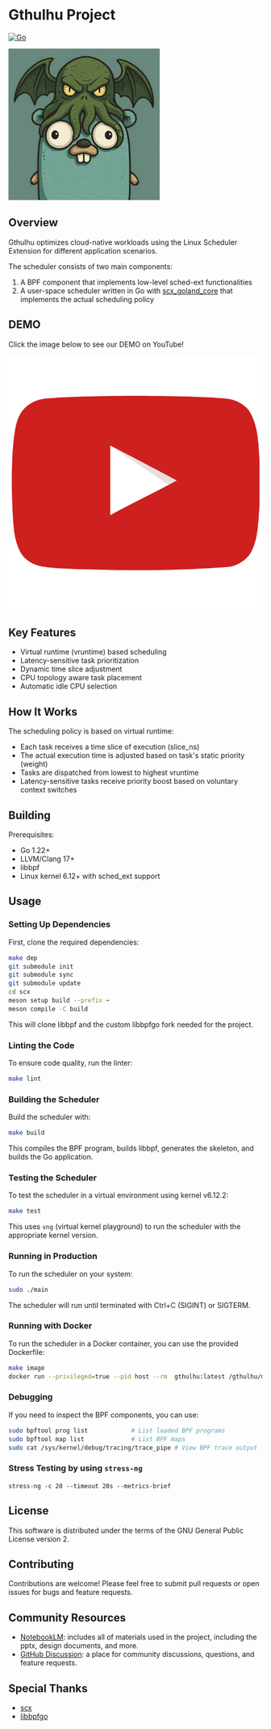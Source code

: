 # Gthulhu Project
[![Go](https://github.com/Gthulhu/Gthulhu/actions/workflows/go.yaml/badge.svg)](https://github.com/Gthulhu/Gthulhu/actions/workflows/go.yaml)

<img src="./assets/logo.png" alt="logo" width="300"/>

## Overview

Gthulhu optimizes cloud-native workloads using the Linux Scheduler Extension for different application scenarios.

The scheduler consists of two main components:
1. A BPF component that implements low-level sched-ext functionalities
2. A user-space scheduler written in Go with [scx_goland_core](https://github.com/Gthulhu/scx_goland_core) that implements the actual scheduling policy

## DEMO

Click the image below to see our DEMO on YouTube!

[![IMAGE ALT TEXT HERE](./assets/preview.png)](https://www.youtube.com/watch?v=MfU64idQcHg)

## Key Features

- Virtual runtime (vruntime) based scheduling
- Latency-sensitive task prioritization
- Dynamic time slice adjustment
- CPU topology aware task placement
- Automatic idle CPU selection

## How It Works

The scheduling policy is based on virtual runtime:
- Each task receives a time slice of execution (slice_ns)
- The actual execution time is adjusted based on task's static priority (weight)
- Tasks are dispatched from lowest to highest vruntime
- Latency-sensitive tasks receive priority boost based on voluntary context switches

## Building

Prerequisites:
- Go 1.22+
- LLVM/Clang 17+
- libbpf
- Linux kernel 6.12+ with sched_ext support

## Usage

### Setting Up Dependencies

First, clone the required dependencies:

```bash
make dep
git submodule init
git submodule sync
git submodule update
cd scx
meson setup build --prefix ~
meson compile -C build
```

This will clone libbpf and the custom libbpfgo fork needed for the project.

### Linting the Code
To ensure code quality, run the linter:

```bash
make lint
```

### Building the Scheduler

Build the scheduler with:

```bash
make build
```

This compiles the BPF program, builds libbpf, generates the skeleton, and builds the Go application.

### Testing the Scheduler

To test the scheduler in a virtual environment using kernel v6.12.2:

```bash
make test
```

This uses `vng` (virtual kernel playground) to run the scheduler with the appropriate kernel version.

### Running in Production

To run the scheduler on your system:

```bash
sudo ./main
```

The scheduler will run until terminated with Ctrl+C (SIGINT) or SIGTERM.

### Running with Docker
To run the scheduler in a Docker container, you can use the provided Dockerfile:

```bash
make image
docker run --privileged=true --pid host --rm  gthulhu:latest /gthulhu/main
```

### Debugging

If you need to inspect the BPF components, you can use:

```bash
sudo bpftool prog list            # List loaded BPF programs
sudo bpftool map list             # List BPF maps
sudo cat /sys/kernel/debug/tracing/trace_pipe # View BPF trace output
```

### Stress Testing by using `stress-ng`

```
stress-ng -c 20 --timeout 20s --metrics-brief
```

## License

This software is distributed under the terms of the GNU General Public License version 2.

## Contributing

Contributions are welcome! Please feel free to submit pull requests or open issues for bugs and feature requests.

## Community Resources

- [NotebookLM](https://notebooklm.google.com/notebook/89a6a260-3d54-4760-93a2-dcc06c6d8043): includes all of materials used in the project, including the pptx, design documents, and more.
- [GitHub Discussion](https://github.com/Gthulhu/Gthulhu/discussions): a place for community discussions, questions, and feature requests.

## Special Thanks

- [scx](https://github.com/sched-ext/scx)
- [libbpfgo](https://github.com/aquasecurity/libbpfgo)
